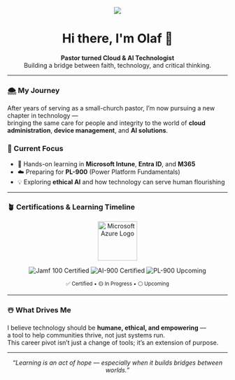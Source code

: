 <p align="center">
  <img src="https://raw.githubusercontent.com/olafvdk/olafvdk/refs/heads/main/snowman_blue_icon.ico"
</p>
  
<!-- Greeting Section -->

<h1 align="center">Hi there, I'm Olaf 👋</h1>

<p align="center">
  <b>Pastor turned Cloud & AI Technologist</b><br>
  Building a bridge between faith, technology, and critical thinking.
</p>

---

### 🌨️ My Journey
After years of serving as a small-church pastor, I’m now pursuing a new chapter in technology —  
bringing the same care for people and integrity to the world of **cloud administration**, **device management**, and **AI solutions**.

### 🧭 Current Focus
- 🎯 Hands-on learning in **Microsoft Intune**, **Entra ID**, and **M365**  
- ☁️ Preparing for **PL-900** (Power Platform Fundamentals)
- 💡 Exploring **ethical AI** and how technology can serve human flourishing

---

### 🪴 Certifications & Learning Timeline

<p align="center">
  <img src="https://upload.wikimedia.org/wikipedia/commons/a/a8/Microsoft_Azure_Logo.svg" width="90" alt="Microsoft Azure Logo">
</p>

<p align="center">
  <img src="https://img.shields.io/badge/Jamf%20100-Certified-blue?style=for-the-badge&logo=apple&logoColor=white" alt="Jamf 100 Certified">
  <img src="https://img.shields.io/badge/AI--900-Certified-brightgreen?style=for-the-badge&logo=microsoft&logoColor=000000" alt="AI-900 Certified">
  <img src="https://img.shields.io/badge/PL--900-Up%20Next-lightgrey?style=for-the-badge&logo=powerbi&logoColor=000000" alt="PL-900 Upcoming">
</p>


<p align="center">
  <sub>✅ Certified • 🟡 In Progress • ⚪ Upcoming</sub>
</p>

---

### ☃️ What Drives Me
I believe technology should be **humane, ethical, and empowering** —  
a tool to help communities thrive, not just systems run.  
This career pivot isn’t just a change of tools; it’s an extension of purpose.

---

<p align="center">
  <i>“Learning is an act of hope — especially when it builds bridges between worlds.”</i>
</p>
